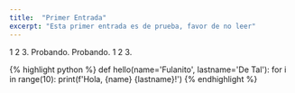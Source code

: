 ```yaml
---
title:  "Primer Entrada"
excerpt: "Esta primer entrada es de prueba, favor de no leer"
---
```

1 2 3. Probando. Probando. 1 2 3.

{% highlight python %}
def hello(name='Fulanito', lastname='De Tal'):
    for i in range(10):
        print(f'Hola, {name} {lastname}!')
{% endhighlight %}
